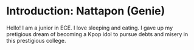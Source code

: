# Introduction: Nattapon (Genie)

Hello! I am a junior in ECE. I love sleeping and eating. I gave up my pretigious dream of becoming a Kpop idol to pursue debts and misery in this prestigious college.
